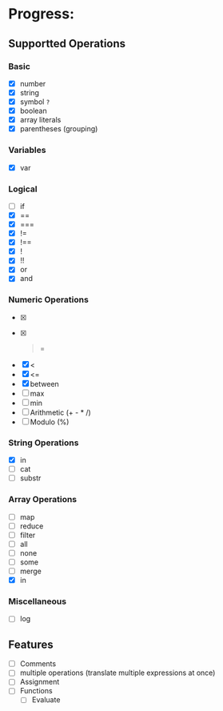 # Progress:

## Supportted Operations

### Basic
- [X] number
- [X] string
- [X] symbol `?`
- [X] boolean
- [X] array literals 
- [X] parentheses (grouping)

### Variables
- [X] var

### Logical
- [ ] if
- [X] ==
- [X] ===
- [X] !=
- [X] !==
- [X] !
- [X] !!
- [X] or
- [X] and

### Numeric Operations
- [X] >
- [X] >=
- [X] <
- [X] <=
- [X] between
- [ ] max
- [ ] min
- [ ] Arithmetic (+ - * /)
- [ ] Modulo (%)

### String Operations
- [X] in
- [ ] cat
- [ ] substr

### Array Operations
- [ ] map
- [ ] reduce
- [ ] filter
- [ ] all
- [ ] none
- [ ] some
- [ ] merge
- [X] in

### Miscellaneous
- [ ] log


## Features
- [ ] Comments
- [ ] multiple operations (translate multiple expressions at once)
- [ ] Assignment
- [ ] Functions
    - [ ] Evaluate
